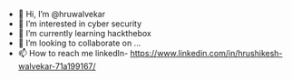 - 👋 Hi, I’m @hruwalvekar
- 👀 I’m interested in cyber security
- 🌱 I’m currently learning hackthebox
- 💞️ I’m looking to collaborate on ...
- 📫 How to reach me linkedIn- https://www.linkedin.com/in/hrushikesh-walvekar-71a199167/

<!---
hruwalvekar/hruwalvekar is a ✨ special ✨ repository because its `README.md` (this file) appears on your GitHub profile.
You can click the Preview link to take a look at your changes.
--->
